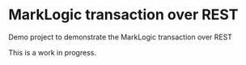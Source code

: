 # MarkLogic transaction over REST

Demo project to demonstrate the MarkLogic transaction over REST

This is a work in progress.
